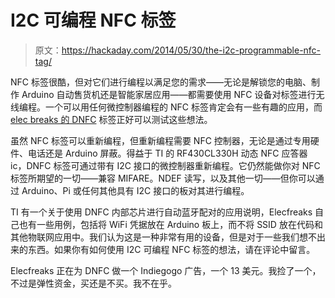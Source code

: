 # I2C 可编程 NFC 标签

> 原文：<https://hackaday.com/2014/05/30/the-i2c-programmable-nfc-tag/>

NFC 标签很酷，但对它们进行编程以满足您的需求——无论是解锁您的电脑、制作 Arduino 自动售货机还是智能家居应用——都需要使用 NFC 设备对标签进行无线编程。一个可以用任何微控制器编程的 NFC 标签肯定会有一些有趣的应用，而[elec breaks 的 DNFC](http://www.elecfreaks.com/6730.html) 标签正好可以测试这些想法。

虽然 NFC 标签可以重新编程，但重新编程需要 NFC 控制器，无论是通过专用硬件、电话还是 Arduino 屏蔽。得益于 TI 的 RF430CL330H 动态 NFC 应答器 ic，DNFC 标签可通过带有 I2C 接口的微控制器重新编程。它仍然能做你对 NFC 标签所期望的一切——兼容 MIFARE。NDEF 读写，以及其他一切——但你可以通过 Arduino、Pi 或任何其他具有 I2C 接口的板对其进行编程。

TI 有一个关于使用 DNFC 内部芯片进行自动蓝牙配对的应用说明，Elecfreaks 自己也有一些用例，包括将 WiFi 凭据放在 Arduino 板上，而不将 SSID 放在代码和其他物联网应用中。我们认为这是一种非常有用的设备，但是对于一些我们想不出来的东西。如果你有如何使用 I2C 可编程 NFC 标签的想法，请在评论中留言。

Elecfreaks 正在为 DNFC 做一个 Indiegogo 广告，一个 13 美元。我捡了一个，不过是弹性资金，买还是不买。我不在乎。